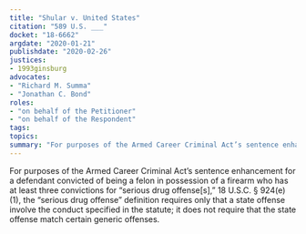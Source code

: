 ```yaml
---
title: "Shular v. United States"
citation: "589 U.S. ___"
docket: "18-6662"
argdate: "2020-01-21"
publishdate: "2020-02-26"
justices:
- 1993ginsburg
advocates:
- "Richard M. Summa"
- "Jonathan C. Bond"
roles:
- "on behalf of the Petitioner"
- "on behalf of the Respondent"
tags:
topics:
summary: "For purposes of the Armed Career Criminal Act’s sentence enhancement for a defendant convicted of being a felon in possession of a firearm who has at least three convictions for “serious drug offense[s],” 18 U.S.C. § 924(e)(1), the “serious drug offense” definition requires only that a state offense involve the conduct specified in the statute; it does not require that the state offense match certain generic offenses."
---
```

For purposes of the Armed Career Criminal Act’s sentence enhancement for a defendant convicted of being a felon in possession of a firearm who has at least three convictions for “serious drug offense[s],” 18 U.S.C. § 924(e)(1), the “serious drug offense” definition requires only that a state offense involve the conduct specified in the statute; it does not require that the state offense match certain generic offenses.